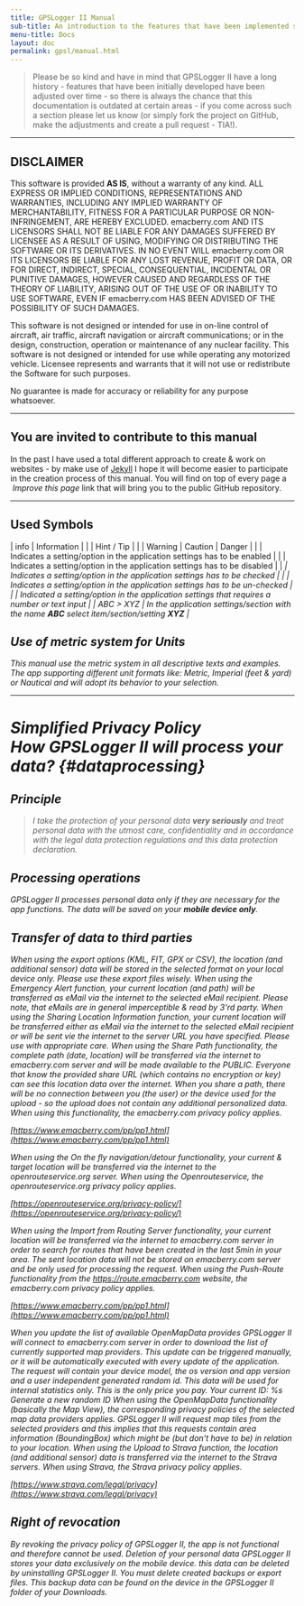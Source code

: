 ```yaml
---
title: GPSLogger II Manual
sub-title: An introduction to the features that have been implemented since 2009
menu-title: Docs
layout: doc
permalink: gpsl/manual.html
---
```

> Please be so kind and have in mind that GPSLogger II have a long history - features that have been initially developed
> have been adjusted over time - so there is always the chance that this documentation is outdated at certain areas - if
> you come across such a section please let us know (or simply fork the project on GitHub, make the adjustments and
> create a pull request - TIA!).

---

## DISCLAIMER
This software is provided **AS IS**, without a warranty of any kind. ALL EXPRESS OR IMPLIED CONDITIONS, REPRESENTATIONS
AND WARRANTIES, INCLUDING ANY IMPLIED WARRANTY OF MERCHANTABILITY, FITNESS FOR A PARTICULAR PURPOSE OR NON-INFRINGEMENT,
ARE HEREBY EXCLUDED. emacberry.com AND ITS LICENSORS SHALL NOT BE LIABLE FOR ANY DAMAGES SUFFERED BY LICENSEE AS A
RESULT OF USING, MODIFYING OR DISTRIBUTING THE SOFTWARE OR ITS DERIVATIVES. IN NO EVENT WILL emacberry.com OR ITS
LICENSORS BE LIABLE FOR ANY LOST REVENUE, PROFIT OR DATA, OR FOR DIRECT, INDIRECT, SPECIAL, CONSEQUENTIAL, INCIDENTAL OR
PUNITIVE DAMAGES, HOWEVER CAUSED AND REGARDLESS OF THE THEORY OF LIABILITY, ARISING OUT OF THE USE OF OR INABILITY TO
USE SOFTWARE, EVEN IF emacberry.com HAS BEEN ADVISED OF THE POSSIBILITY OF SUCH DAMAGES.

This software is not designed or intended for use in on-line control of aircraft, air traffic, aircraft navigation or
aircraft communications; or in the design, construction, operation or maintenance of any nuclear facility. This software
is not designed or intended for use while operating any motorized vehicle. Licensee represents and warrants that it will
not use or redistribute the Software for such purposes.

No guarantee is made for accuracy or reliability for any purpose whatsoever.

---

## You are invited to contribute to this manual
In the past I have used a total different approach to create & work on websites - by make use of 
[Jekyll](https://github.com/jekyll/jekyll) I hope it will become easier to participate in the creation process of this
manual. You will find on top of every page a _<i class="fa-solid fa-pen-to-square"></i>&nbsp;Improve this page_ link that will bring you
to the public GitHub repository.

---

## Used Symbols

| <span class="material-icons fa-fw">info</span> | Information |
| <i class="fa-solid fa-hand-point-up fa-fw"></i> | Hint / Tip |
| <i class="fa-solid fa-warning fa-fw"></i> | Warning \| Caution \| Danger |
| <i class="fa-solid fa-toggle-on fa-fw"></i> | Indicates a setting/option in the application settings has to be enabled |
| <i class="fa-solid fa-toggle-off fa-fw"></i> | Indicates a setting/option in the application settings has to be disabled |
| <i class="fa-solid fa-square-check fa-fw"> | Indicates a setting/option in the application settings has to be checked |
| <i class="fa-solid fa-square fa-fw"></i> | Indicates a setting/option in the application settings has to be un-checked |
| <i class="fa-solid fa-square-pen fa-fw"> | Indicated a setting/option in the application settings that requires a number or text input |
| ABC > XYZ | In the application settings/section with the name **_ABC_** select item/section/setting **_XYZ_** |

## Use of metric system for Units
This manual use the metric system in all descriptive texts and examples. The app supporting different unit formats like:
_Metric_, _Imperial_ (feet & yard) or _Nautical_ and will adopt its behavior to your selection.

---

# Simplified Privacy Policy<br/>How GPSLogger II will process your data? {#dataprocessing}

## Principle

> I take the protection of your personal data **very seriously** and treat personal data with the utmost care,
> confidentiality and in accordance with the legal data protection regulations and this data protection declaration.

## Processing operations

GPSLogger II processes personal data only if they are necessary for the app functions. The data will be saved on your
**mobile device only**.

## Transfer of data to third parties

When using the export options (KML, FIT, GPX or CSV), the location (and additional sensor) data will be stored in the
selected format on your local device only. Please use these export files wisely. When using the Emergency Alert
function, your current location (and path) will be transferred as eMail via the internet to the selected eMail
recipient. Please note, that eMails are in general imperceptible & read by 3'rd party. When using the Sharing Location
Information function, your current location will be transferred either as eMail via the internet to the selected eMail
recipient or will be sent vie the internet to the server URL you have specified. Please use with appropriate care. When
using the Share Path functionality, the complete path (date, location) will be transferred via the internet to
emacberry.com server and will be made available to the PUBLIC. Everyone that know the provided share URL (which contains
no encryption or key) can see this location data over the internet. When you share a path, there will be no connection
between you (the user) or the device used for the upload - so the upload does not contain any additional personalized
data. When using this functionality, the emacberry.com privacy policy applies.

[https://www.emacberry.com/pp/pp1.html](https://www.emacberry.com/pp/pp1.html)

When using the On the fly navigation/detour functionality, your current & target location will be transferred via the
internet to the openrouteservice.org server. When using the Openrouteservice, the openrouteservice.org privacy policy
applies.

[https://openrouteservice.org/privacy-policy/](https://openrouteservice.org/privacy-policy/)

When using the Import from Routing Server functionality, your current location will be transferred via the internet to
emacberry.com server in order to search for routes that have been created in the last 5min in your area. The sent
location data will not be stored on emacberry.com server and be only used for processing the request. When using the
Push-Route functionality from the https://route.emacberry.com website, the emacberry.com privacy policy applies.

[https://www.emacberry.com/pp/pp1.html](https://www.emacberry.com/pp/pp1.html)

When you update the list of available OpenMapData provides GPSLogger II will connect to emacberry.com server in order to
download the list of currently supported map providers. This update can be triggered manually, or it will be
automatically executed with every update of the application. The request will contain your device model, the os version
and app version and a user independent generated random id. This data will be used for internal statistics only. This is
the only price you pay. Your current ID: %s Generate a new random ID When using the OpenMapData functionality (basically
_the Map View_), the corresponding privacy policies of the selected map data providers applies. GPSLogger II will
request map tiles from the selected providers and this implies that this requests contain area information (BoundingBox)
which might be (but don't have to be) in relation to your location. When using the Upload to Strava function, the
location (and additional sensor) data is transferred via the internet to the Strava servers. When using Strava, the
Strava privacy policy applies.

[https://www.strava.com/legal/privacy](https://www.strava.com/legal/privacy)

## Right of revocation

By revoking the privacy policy of GPSLogger II, the app is not functional and therefore cannot be used. Deletion of your
personal data GPSLogger II stores your data exclusively on the mobile device. this data can be deleted by uninstalling
GPSLogger II. You must delete created backups or export files. This backup data can be found on the device in the
_GPSLogger II_ folder of your Downloads.